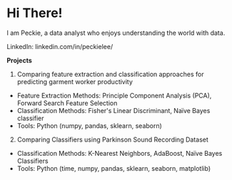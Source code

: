 # Hi There!
I am Peckie, a data analyst who enjoys understanding the world with data. 

LinkedIn: linkedin.com/in/peckielee/

**Projects**
1. Comparing feature extraction and classification approaches for predicting garment worker productivity
  - Feature Extraction Methods: Principle Component Analysis (PCA), Forward Search Feature Selection
  - Classification Methods: Fisher's Linear Discriminant, Naïve Bayes classifier
  - Tools: Python (numpy, pandas, sklearn, seaborn)

2. Comparing Classifiers using Parkinson Sound Recording Dataset
  - Classification Methods: K-Nearest Neighbors, AdaBoost, Naïve Bayes Classifiers
  - Tools: Python (time, numpy, pandas, sklearn, seaborn, matplotlib)
